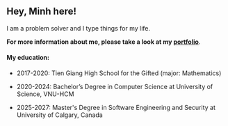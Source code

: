 ## Hey, Minh here!

I am a problem solver and I type things for my life.

**For more information about me, please take a look at my [portfolio](https://minh-le.vercel.app)**.

#### My education:

- 2017-2020: Tien Giang High School for the Gifted (major: Mathematics)

- 2020-2024: Bachelor’s Degree in Computer Science at University of Science, VNU-HCM

- 2025-2027: Master's Degree in Software Engineering and Security at University of Calgary, Canada










